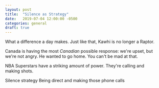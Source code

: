 ```yaml
---
layout: post
title:  "Silence as Strategy"
date:   2019-07-04 12:00:00 -0500
categories: general
draft: true
---
```


What a difference a day makes. Just like that, Kawhi is no longer a Raptor.

Canada is having the most _Canadian_ possible response: we're upset, but we're not angry. He wanted to go home. You can't be mad at that. 

NBA Superstars have a striking amount of power. They're calling and making shots. 

Silence strategy
Being direct and making those phone calls